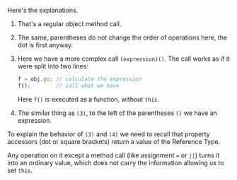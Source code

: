 
Here's the explanations.

1. That's a regular object method call.

2. The same, parentheses do not change the order of operations here, the dot is first anyway.

3. Here we have a more complex call `(expression)()`. The call works as if it were split into two lines:

    ```js no-beautify
    f = obj.go; // calculate the expression
    f();        // call what we have
    ```

    Here `f()` is executed as a function, without `this`.

4. The similar thing as `(3)`, to the left of the parentheses `()` we have an expression.

To explain the behavior of `(3)` and `(4)` we need to recall that property accessors (dot or square brackets) return a value of the Reference Type.  

Any operation on it except a method call (like assignment `=` or `||`) turns it into an ordinary value, which does not carry the information allowing us to set `this`.

